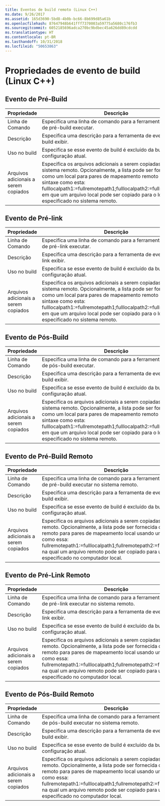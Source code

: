 ```yaml
---
title: Eventos de build remoto (Linux C++)
ms.date: 9/26/2017
ms.assetid: 165d3690-5bd8-4b0b-bc66-8b699d85a61b
ms.openlocfilehash: 87647948b641fff7370003a59775a5680c176fb3
ms.sourcegitcommit: 6052185696adca270bc9bdbec45a626dd89cdcdd
ms.translationtype: HT
ms.contentlocale: pt-BR
ms.lasthandoff: 10/31/2018
ms.locfileid: "50653863"
---
```

# <a name="build-event-properties-linux-c"></a>Propriedades de evento de build (Linux C++)

## <a name="pre-build-event"></a>Evento de Pré-Build

Propriedade | Descrição
--- | ---
Linha de Comando | Especifica uma linha de comando para a ferramenta de evento de pré-build executar.
Descrição | Especifica uma descrição para a ferramenta de evento de pré-build exibir.
Uso no build | Especifica se esse evento de build é excluído da build para a configuração atual.
Arquivos adicionais a serem copiados | Especifica os arquivos adicionais a serem copiadas para o sistema remoto. Opcionalmente, a lista pode ser fornecida como um local para pares de mapeamento remoto usando uma sintaxe como esta: fulllocalpath1:=fullremotepath1;fulllocalpath2:=fullremotepath2, em que um arquivo local pode ser copiado para o local remoto especificado no sistema remoto.

## <a name="pre-link-event"></a>Evento de Pré-link

Propriedade | Descrição
--- | ---
Linha de Comando | Especifica uma linha de comando para a ferramenta de evento de pré-link executar.
Descrição | Especifica uma descrição para a ferramenta de evento de pré-link exibir.
Uso no build | Especifica se esse evento de build é excluído da build para a configuração atual.
Arquivos adicionais a serem copiados | Especifica os arquivos adicionais a serem copiadas para o sistema remoto. Opcionalmente, a lista pode ser fornecida como um local para pares de mapeamento remoto usando uma sintaxe como esta: fulllocalpath1:=fullremotepath1;fulllocalpath2:=fullremotepath2, em que um arquivo local pode ser copiado para o local remoto especificado no sistema remoto.

## <a name="post-build-event"></a>Evento de Pós-Build

Propriedade | Descrição
--- | ---
Linha de Comando | Especifica uma linha de comando para a ferramenta de evento de pós-build executar.
Descrição | Especifica uma descrição para a ferramenta de evento de pós-build exibir.
Uso no build | Especifica se esse evento de build é excluído da build para a configuração atual.
Arquivos adicionais a serem copiados | Especifica os arquivos adicionais a serem copiadas para o sistema remoto. Opcionalmente, a lista pode ser fornecida como um local para pares de mapeamento remoto usando uma sintaxe como esta: fulllocalpath1:=fullremotepath1;fulllocalpath2:=fullremotepath2, em que um arquivo local pode ser copiado para o local remoto especificado no sistema remoto.

## <a name="remote-pre-build-event"></a>Evento de Pré-Build Remoto

Propriedade | Descrição
--- | ---
Linha de Comando | Especifica uma linha de comando para a ferramenta de evento de pré-build executar no sistema remoto.
Descrição | Especifica uma descrição para a ferramenta de evento de pré-build exibir.
Uso no build | Especifica se esse evento de build é excluído da build para a configuração atual.
Arquivos adicionais a serem copiados | Especifica os arquivos adicionais a serem copiadas do sistema remoto. Opcionalmente, a lista pode ser fornecida como um remoto para pares de mapeamento local usando uma sintaxe como essa: fullremotepath1:=fulllocalpath1;fullremotepath2:=fulllocalpath2, na qual um arquivo remoto pode ser copiado para um local especificado no computador local.

## <a name="remote-pre-link-event"></a>Evento de Pré-Link Remoto

Propriedade | Descrição
--- | ---
Linha de Comando | Especifica uma linha de comando para a ferramenta de evento de pré-link executar no sistema remoto.
Descrição | Especifica uma descrição para a ferramenta de evento de pré-link exibir.
Uso no build | Especifica se esse evento de build é excluído da build para a configuração atual.
Arquivos adicionais a serem copiados | Especifica os arquivos adicionais a serem copiadas do sistema remoto. Opcionalmente, a lista pode ser fornecida como um remoto para pares de mapeamento local usando uma sintaxe como essa: fullremotepath1:=fulllocalpath1;fullremotepath2:=fulllocalpath2, na qual um arquivo remoto pode ser copiado para um local especificado no computador local.

## <a name="remote-post-build-event"></a>Evento de Pós-Build Remoto

Propriedade | Descrição
--- | ---
Linha de Comando | Especifica uma linha de comando para a ferramenta de evento de pós-build executar no sistema remoto.
Descrição | Especifica uma descrição para a ferramenta de evento de pós-build exibir.
Uso no build | Especifica se esse evento de build é excluído da build para a configuração atual.
Arquivos adicionais a serem copiados | Especifica os arquivos adicionais a serem copiadas do sistema remoto. Opcionalmente, a lista pode ser fornecida como um remoto para pares de mapeamento local usando uma sintaxe como essa: fullremotepath1:=fulllocalpath1;fullremotepath2:=fulllocalpath2, na qual um arquivo remoto pode ser copiado para um local especificado no computador local.
